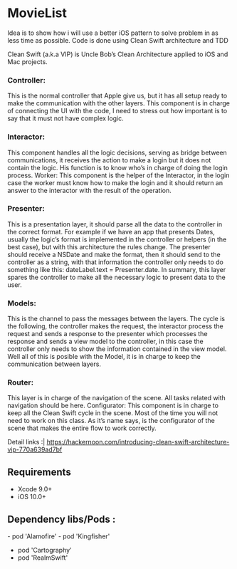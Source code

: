 # MovieList

Idea is to show how i will use a better iOS pattern to solve  problem in as less time as possible.
Code is done using Clean Swift architecture and TDD

Clean Swift (a.k.a VIP) is Uncle Bob’s Clean Architecture applied to iOS and Mac projects.

### Controller:
This is the normal controller that Apple give us, but it has all setup ready to make the communication with the other layers. This component is in charge of connecting the UI with the code, I need to stress out how important is to say that it must not have complex logic.

### Interactor:
This component handles all the logic decisions, serving as bridge between communications, it receives the action to make a login but it does not contain the logic. His function is to know who’s in charge of doing the login process.
Worker: This component is the helper of the Interactor, in the login case the worker must know how to make the login and it should return an answer to the interactor with the result of the operation.

### Presenter:
This is a presentation layer, it should parse all the data to the controller in the correct format. For example if we have an app that presents Dates, usually the logic’s format is implemented in the controller or helpers (in the best case), but with this architecture the rules change. The presenter should receive a NSDate and make the format, then it should send to the controller as a string, with that information the controller only needs to do something like this: dateLabel.text = Presenter.date. In summary, this layer spares the controller to make all the necessary logic to present data to the user.

### Models: 
This is the channel to pass the messages between the layers. The cycle is the following, the controller makes the request, the interactor process the request and sends a response to the presenter which processes the response and sends a view model to the controller, in this case the controller only needs to show the information contained in the view model. Well all of this is posible with the Model, it is in charge to keep the communication between layers.

### Router:
This layer is in charge of the navigation of the scene. All tasks related with navigation should be here.
Configurator: This component is in charge to keep all the Clean Swift cycle in the scene. Most of the time you will not need to work on this class. As it’s name says, is the configurator of the scene that makes the entire flow to work correctly.

Detail links :|
https://hackernoon.com/introducing-clean-swift-architecture-vip-770a639ad7bf


## Requirements

- Xcode 9.0+
- iOS 10.0+


## Dependency libs/Pods :

- pod 'Alamofire'
- pod 'Kingfisher'
- pod 'Cartography'
- pod 'RealmSwift'
   


